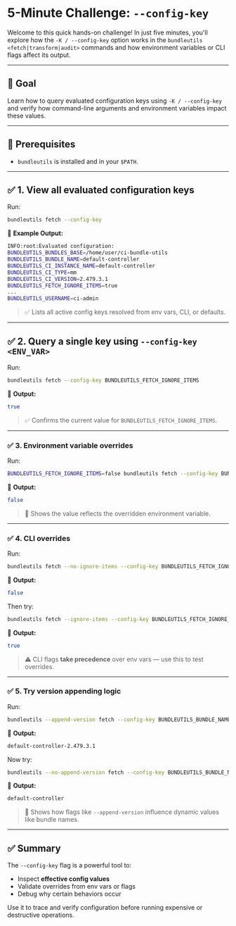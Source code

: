 # 5-Minute Challenge: `--config-key`

Welcome to this quick hands-on challenge! In just five minutes, you'll explore how the `-K / --config-key` option works in the `bundleutils <fetch|transform|audit>` commands and how environment variables or CLI flags affect its output.

---

## 🎯 Goal

Learn how to query evaluated configuration keys using `-K / --config-key` and verify how command-line arguments and environment variables impact these values.

---

## 🔧 Prerequisites

- `bundleutils` is installed and in your `$PATH`.

---

## ✅ 1. View all evaluated configuration keys

Run:

```sh
bundleutils fetch --config-key
```

🧾 **Example Output:**

```sh
INFO:root:Evaluated configuration:
BUNDLEUTILS_BUNDLES_BASE=/home/user/ci-bundle-utils
BUNDLEUTILS_BUNDLE_NAME=default-controller
BUNDLEUTILS_CI_INSTANCE_NAME=default-controller
BUNDLEUTILS_CI_TYPE=mm
BUNDLEUTILS_CI_VERSION=2.479.3.1
BUNDLEUTILS_FETCH_IGNORE_ITEMS=true
...
BUNDLEUTILS_USERNAME=ci-admin
```

> ✅ Lists all active config keys resolved from env vars, CLI, or defaults.

---

## ✅ 2. Query a single key using `--config-key <ENV_VAR>`

Run:

```sh
bundleutils fetch --config-key BUNDLEUTILS_FETCH_IGNORE_ITEMS
```

🧾 **Output:**

```sh
true
```

> ✅ Confirms the current value for `BUNDLEUTILS_FETCH_IGNORE_ITEMS`.

---

### ✅ 3. Environment variable overrides

Run:

```sh
BUNDLEUTILS_FETCH_IGNORE_ITEMS=false bundleutils fetch --config-key BUNDLEUTILS_FETCH_IGNORE_ITEMS
```

🧾 **Output:**

```sh
false
```

> 🔁 Shows the value reflects the overridden environment variable.

---

### ✅ 4. CLI overrides

Run:

```sh
bundleutils fetch --no-ignore-items --config-key BUNDLEUTILS_FETCH_IGNORE_ITEMS
```

🧾 **Output:**

```sh
false
```

Then try:

```sh
bundleutils fetch --ignore-items --config-key BUNDLEUTILS_FETCH_IGNORE_ITEMS
```

🧾 **Output:**

```sh
true
```

> ⚠️ CLI flags **take precedence** over env vars — use this to test overrides.

---

### ✅ 5. Try version appending logic

Run:

```sh
bundleutils --append-version fetch --config-key BUNDLEUTILS_BUNDLE_NAME
```

🧾 **Output:**

```sh
default-controller-2.479.3.1
```

Now try:

```sh
bundleutils --no-append-version fetch --config-key BUNDLEUTILS_BUNDLE_NAME
```

🧾 **Output:**

```sh
default-controller
```

> 🧩 Shows how flags like `--append-version` influence dynamic values like bundle names.

---

## ✅ Summary

The `--config-key` flag is a powerful tool to:

- Inspect **effective config values**
- Validate overrides from env vars or flags
- Debug why certain behaviors occur

Use it to trace and verify configuration before running expensive or destructive operations.

